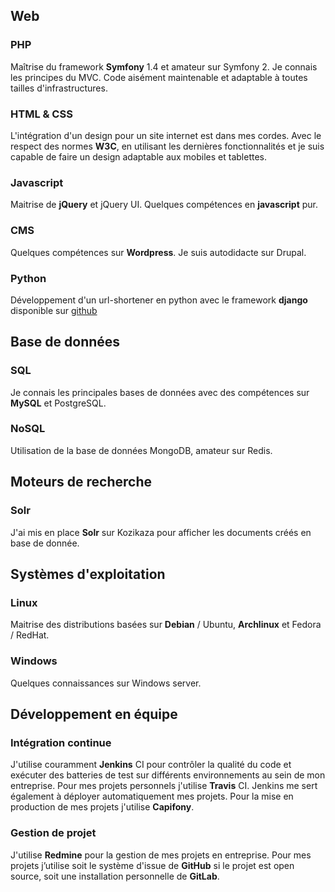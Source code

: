 ## Web
### PHP
Maîtrise du framework **Symfony** 1.4 et amateur sur Symfony 2. Je connais les principes du MVC. Code aisément maintenable et adaptable à toutes tailles d'infrastructures.
### HTML &amp; CSS
L'intégration d'un design pour un site internet est dans mes cordes. Avec le respect des normes **W3C**, en utilisant les dernières fonctionnalités et je suis capable de faire un design adaptable aux mobiles et tablettes.
### Javascript
Maitrise de **jQuery** et jQuery UI. Quelques compétences en **javascript** pur.
### CMS
Quelques compétences sur **Wordpress**. Je suis autodidacte sur Drupal.
### Python
Développement d'un url-shortener en python avec le framework **django** disponible sur [github](https://github.com/luxifer/UrliZr)
## Base de données
### SQL
Je connais les principales bases de données avec des compétences sur **MySQL** et PostgreSQL.
### NoSQL
Utilisation de la base de données MongoDB, amateur sur Redis.
## Moteurs de recherche
### Solr
J'ai mis en place **Solr** sur Kozikaza pour afficher les documents créés en base de donnée.
## Systèmes d'exploitation
### Linux
Maitrise des distributions basées sur **Debian** / Ubuntu, **Archlinux** et Fedora / RedHat.
### Windows
Quelques connaissances sur Windows server.
## Développement en équipe
### Intégration continue
J'utilise couramment **Jenkins** CI pour contrôler la qualité du code et exécuter des batteries de test sur différents environnements au sein de mon entreprise. Pour mes projets personnels j'utilise **Travis** CI. Jenkins me sert également à déployer automatiquement mes projets. Pour la mise en production de mes projets j'utilise **Capifony**.
### Gestion de projet
J'utilise **Redmine** pour la gestion de mes projets en entreprise. Pour mes projets j’utilise soit le système d'issue de **GitHub** si le projet est open source, soit une installation personnelle de **GitLab**.
